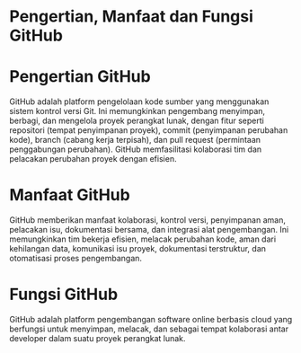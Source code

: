# Pengertian, Manfaat dan Fungsi GitHub

# Pengertian GitHub

GitHub adalah platform pengelolaan kode sumber yang menggunakan sistem kontrol versi Git. Ini memungkinkan pengembang menyimpan, berbagi, dan mengelola proyek perangkat lunak, dengan fitur seperti repositori (tempat penyimpanan proyek), commit (penyimpanan perubahan kode), branch (cabang kerja terpisah), dan pull request (permintaan penggabungan perubahan). GitHub memfasilitasi kolaborasi tim dan pelacakan perubahan proyek dengan efisien.

# Manfaat GitHub

GitHub memberikan manfaat kolaborasi, kontrol versi, penyimpanan aman, pelacakan isu, dokumentasi bersama, dan integrasi alat pengembangan. Ini memungkinkan tim bekerja efisien, melacak perubahan kode, aman dari kehilangan data, komunikasi isu proyek, dokumentasi terstruktur, dan otomatisasi proses pengembangan.

# Fungsi GitHub

GitHub adalah platform pengembangan software online berbasis cloud yang berfungsi untuk menyimpan, melacak, dan sebagai tempat kolaborasi antar developer dalam suatu proyek perangkat lunak.

